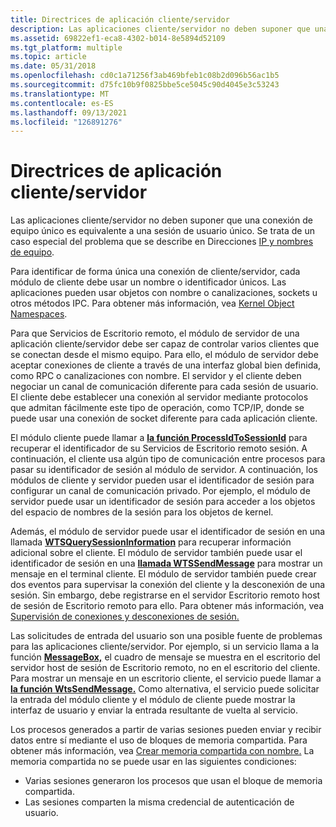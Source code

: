 ```yaml
---
title: Directrices de aplicación cliente/servidor
description: Las aplicaciones cliente/servidor no deben suponer que una conexión de equipo único es equivalente a una sesión de usuario único.
ms.assetid: 69822ef1-eca8-4302-b014-8e5894d52109
ms.tgt_platform: multiple
ms.topic: article
ms.date: 05/31/2018
ms.openlocfilehash: cd0c1a71256f3ab469bfeb1c08b2d096b56ac1b5
ms.sourcegitcommit: d75fc10b9f0825bbe5ce5045c90d4045e3c53243
ms.translationtype: MT
ms.contentlocale: es-ES
ms.lasthandoff: 09/13/2021
ms.locfileid: "126891276"
---
```

# <a name="clientserver-application-guidelines"></a>Directrices de aplicación cliente/servidor

Las aplicaciones cliente/servidor no deben suponer que una conexión de equipo único es equivalente a una sesión de usuario único. Se trata de un caso especial del problema que se describe en Direcciones [IP y nombres de equipo](ip-addresses-and-computer-names.md).

Para identificar de forma única una conexión de cliente/servidor, cada módulo de cliente debe usar un nombre o identificador únicos. Las aplicaciones pueden usar objetos con nombre o canalizaciones, sockets u otros métodos IPC. Para obtener más información, vea [Kernel Object Namespaces](kernel-object-namespaces.md).

Para que Servicios de Escritorio remoto, el módulo de servidor de una aplicación cliente/servidor debe ser capaz de controlar varios clientes que se conectan desde el mismo equipo. Para ello, el módulo de servidor debe aceptar conexiones de cliente a través de una interfaz global bien definida, como RPC o canalizaciones con nombre. El servidor y el cliente deben negociar un canal de comunicación diferente para cada sesión de usuario. El cliente debe establecer una conexión al servidor mediante protocolos que admitan fácilmente este tipo de operación, como TCP/IP, donde se puede usar una conexión de socket diferente para cada aplicación cliente.

El módulo cliente puede llamar a [**la función ProcessIdToSessionId**](/windows/win32/api/processthreadsapi/nf-processthreadsapi-processidtosessionid) para recuperar el identificador de su Servicios de Escritorio remoto sesión. A continuación, el cliente usa algún tipo de comunicación entre procesos para pasar su identificador de sesión al módulo de servidor. A continuación, los módulos de cliente y servidor pueden usar el identificador de sesión para configurar un canal de comunicación privado. Por ejemplo, el módulo de servidor puede usar un identificador de sesión para acceder a los objetos del espacio de nombres de la sesión para los objetos de kernel.

Además, el módulo de servidor puede usar el identificador de sesión en una llamada [**WTSQuerySessionInformation**](/windows/desktop/api/Wtsapi32/nf-wtsapi32-wtsquerysessioninformationa) para recuperar información adicional sobre el cliente. El módulo de servidor también puede usar el identificador de sesión en una [**llamada WTSSendMessage**](/windows/desktop/api/Wtsapi32/nf-wtsapi32-wtssendmessagea) para mostrar un mensaje en el terminal cliente. El módulo de servidor también puede crear dos eventos para supervisar la conexión del cliente y la desconexión de una sesión. Sin embargo, debe registrarse en el servidor Escritorio remoto host de sesión de Escritorio remoto para ello. Para obtener más información, vea [Supervisión de conexiones y desconexiones de sesión.](monitoring-session-connections-and-disconnections.md)

Las solicitudes de entrada del usuario son una posible fuente de problemas para las aplicaciones cliente/servidor. Por ejemplo, si un servicio llama a la función [**MessageBox,**](/windows/desktop/api/winuser/nf-winuser-messagebox) el cuadro de mensaje se muestra en el escritorio del servidor host de sesión de Escritorio remoto, no en el escritorio del cliente. Para mostrar un mensaje en un escritorio cliente, el servicio puede llamar a [**la función WtsSendMessage.**](/windows/desktop/api/Wtsapi32/nf-wtsapi32-wtssendmessagea) Como alternativa, el servicio puede solicitar la entrada del módulo cliente y el módulo de cliente puede mostrar la interfaz de usuario y enviar la entrada resultante de vuelta al servicio.

Los procesos generados a partir de varias sesiones pueden enviar y recibir datos entre sí mediante el uso de bloques de memoria compartida. Para obtener más información, vea [Crear memoria compartida con nombre.](/windows/desktop/Memory/creating-named-shared-memory) La memoria compartida no se puede usar en las siguientes condiciones:

-   Varias sesiones generaron los procesos que usan el bloque de memoria compartida.
-   Las sesiones comparten la misma credencial de autenticación de usuario.

 

 